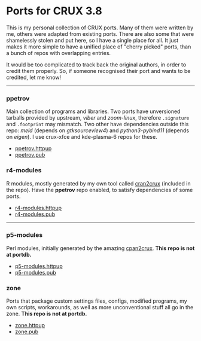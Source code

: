 # Ports for CRUX 3.8

This is my personal collection of CRUX ports. Many of them were written
by me, others were adapted from existing ports. There are also some that
were shamelessly stolen and put here, so I have a single place for all.
It just makes it more simple to have a unified place of "cherry picked"
ports, than a bunch of repos with overlapping entries.

It would be too complicated to track back the original authors, in order
to credit them properly. So, if someone recognised their port and wants
to be credited, let me know!

---

### ppetrov
Main collection of programs and libraries. Two ports have unversioned
tarballs provided by upstream,  *viber* and *zoom-linux*, therefore
`.signature` and `.footprint` may mismatch. Two other have dependencies
outside this repo: *meld* (depends on *gtksourceview4*) and *python3-pybind11*
(depends on *eigen*). I use crux-xfce and kde-plasma-6 repos for these.
* [ppetrov.httpup](https://raw.githubusercontent.com/slackalaxy/crux-ports/main/ppetrov/ppetrov.httpup)
* [ppetrov.pub](https://raw.githubusercontent.com/slackalaxy/crux-ports/main/ppetrov/ppetrov.pub)

### r4-modules
R modules, mostly generated by my own tool called 
[cran2crux](https://github.com/slackalaxy/cran2crux) (included in the repo). Have the **ppetrov** repo enabled, to satisfy dependencies of some ports.
* [r4-modules.httpup](https://raw.githubusercontent.com/slackalaxy/crux-ports/main/r4-modules/r4-modules.httpup)
* [r4-modules.pub](https://raw.githubusercontent.com/slackalaxy/crux-ports/main/r4-modules/r4-modules.pub)

---

### p5-modules
Perl modules, initially generated by the amazing
[cpan2crux](https://www.mizrahi.com.ve/crux/ports/cpan2crux/Pkgfile). **This repo is not at portdb.**
* [p5-modules.httpup](https://raw.githubusercontent.com/slackalaxy/crux-ports/main/p5-modules/p5-modules.httpup)
* [p5-modules.pub](https://raw.githubusercontent.com/slackalaxy/crux-ports/main/p5-modules/p5-modules.pub)

### zone
Ports that package custom settings files, configs, modified programs,
my own scripts, workarounds, as well as more unconventional stuff all go in the zone. **This repo is not at portdb.**
* [zone.httpup](https://raw.githubusercontent.com/slackalaxy/crux-ports/main/zone/zone.httpup)
* [zone.pub](https://raw.githubusercontent.com/slackalaxy/crux-ports/main/zone/zone.pub)

